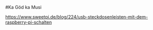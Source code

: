 
#Ka Göd ka Musi

https://www.sweetpi.de/blog/224/usb-steckdosenleisten-mit-dem-raspberry-pi-schalten
